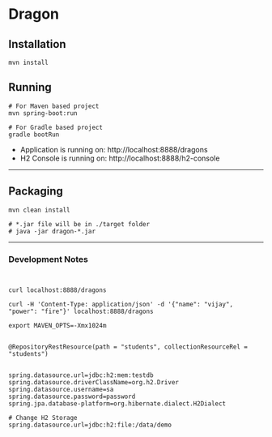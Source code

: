 # Dragon

## Installation

```shell
mvn install
```

## Running

```shell
# For Maven based project
mvn spring-boot:run

# For Gradle based project
gradle bootRun
```

- Application is running on: http://localhost:8888/dragons 
- H2 Console is running on: http://localhost:8888/h2-console 

---

## Packaging

```shell
mvn clean install

# *.jar file will be in ./target folder
# java -jar dragon-*.jar
```

---

### Development Notes

```shell


curl localhost:8888/dragons

curl -H 'Content-Type: application/json' -d '{"name": "vijay", "power": "fire"}' localhost:8888/dragons

export MAVEN_OPTS=-Xmx1024m


@RepositoryRestResource(path = "students", collectionResourceRel = "students")


spring.datasource.url=jdbc:h2:mem:testdb
spring.datasource.driverClassName=org.h2.Driver
spring.datasource.username=sa
spring.datasource.password=password
spring.jpa.database-platform=org.hibernate.dialect.H2Dialect

# Change H2 Storage
spring.datasource.url=jdbc:h2:file:/data/demo


```
